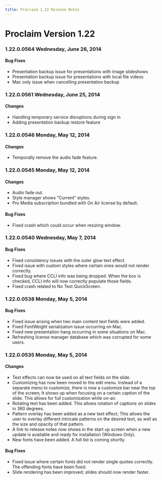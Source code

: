 ```yaml
---
title: Proclaim 1.22 Release Notes
---
```


# Proclaim Version 1.22

### 1.22.0.0564 Wednesday, June 26, 2014
#### Bug Fixes
* Presentation backup issue for presentations with image slideshows
* Presentation backup issue for presentations with local file videos
* Mac only issue when cancelling presentation backup

### 1.22.0.0561 Wednesday, June 25, 2014
#### Changes
* Handling temporary service disruptions during sign in
* Adding presentation backup restore feature

### 1.22.0.0546 Monday, May 12, 2014
#### Changes
* Temporally remove the audio fade feature.

### 1.22.0.0545 Monday, May 12, 2014
#### Changes
* Audio fade out.
* Style manager shows “Current” styles.
* Pro Media subscription bundled with On Air license by default.

#### Bug Fixes
* Fixed crash which could occur when resizing window.

### 1.22.0.0540 Wednesday, May 7, 2014
#### Bug Fixes
* Fixed consistency issues with the outer glow text effect.
* Fixed issue with custom styles where certain ones would not render correctly.
* Fixed bug where CCLI info was being dropped. When the box is checked, CCLI info will now correctly populate those fields.
* Fixed crash related to No Text QuickScreen.

### 1.22.0.0538 Monday, May 5, 2014
#### Bug Fixes
* Fixed issue arising when two main content text fields were added.
* Fixed FontWeight serialization issue occurring on Mac.
* Fixed new presentation hang occurring in some situations on Mac.
* Refreshing license manager database which was corrupted for some users.

### 1.22.0.0535 Monday, May 5, 2014
#### Changes
* Text effects can now be used on all text fields on the slide.
* Customizing has now been moved to the edit menu. Instead of a separate menu to customize, there is now a customize bar near the top of the screen; It shows up when focusing on a certain caption of the slide. This allows for full customization while on-air.
* Rotating text has been added. This allows rotation of captions on slides in 360 degrees.
* Pattern overlay has been added as a new text effect; This allows the user to overlay different intricate patterns on the desired text, as well as the size and opacity of that pattern.
* A link to release notes now shows in the start up screen when a new update is available and ready for installation (Windows Only).
* New fonts have been added. A full list is coming shortly.

#### Bug Fixes
* Fixed issue where certain fonts did not render single quotes correctly. The offending fonts have been fixed.
* Slide rendering has been improved; slides should now render faster.
